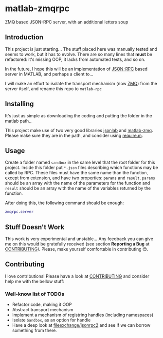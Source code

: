# matlab-zmqrpc

ZMQ based JSON-RPC server, with an additional letters soup

## Introduction

This project is just starting... The stuff placed here was manually tested and seems to work, but it has to evolve. There are so many lines that **must** be refactored: it's missing OOP, it lacks from automated tests, and so on.

In the future, I hope this will be an implementation of [JSON-RPC](http://www.jsonrpc.org) based server in MATLAB, and perhaps a client to...

I will make an effort to isolate the transport mechanism (now [ZMQ](http://zeromq.org/)) from the server itself, and rename this repo to `matlab-rpc`

## Installing

It's just as simple as downloading the coding and putting the folder in the matlab path...

This project make use of two very good libraries [jsonlab](http://iso2mesh.sourceforge.net/cgi-bin/index.cgi?jsonlab) and [matlab-zmq](https://github.com/fagg/matlab-zmq/). Please make sure they are in the path, and consider using [require.m](https://github.com/abravalheri/require.m).

## Usage

Create a folder named `sandbox` in the same level that the root folder for this project. Inside this folder put `*.json` files describing which functions may be called by RPC. These files must have the same name than the function, except from extension, and have two properties: `params` and `result`. `params` should be an array with the name of the parameters for the function and `result` should be an array with the name of the variables returned by the function.

After doing this, the following command should be enough:

```matlab
zmqrpc.server
```

## Stuff Doesn't Work

This work is very experimental and unstable... Any feedback you can give me on this would be gratefully received (see section **Reporting a Bug** at [CONTRIBUTING](CONTRIBUTING.md)). Please, make yourself comfortable in contributing :blush:.

## Contributing

I love contributions! Please have a look at [CONTRIBUTING](CONTRIBUTING.md) and consider help me with the bellow stuff:

### Well-know list of TODOs

- Refactor code, making it OOP
- Abstract transport mechanism
- Implement a mechanism of registring handles (including namespaces)
- Isolate `Sandbox`, as an option for handle
- Have a deep look at [fileexchange/jsonrpc2](http://www.mathworks.com/matlabcentral/fileexchange/45238-jsonrpc2--a-set-of-classes-to-encode-decode-json-rpc-messages) and see if we can borrow something from there.